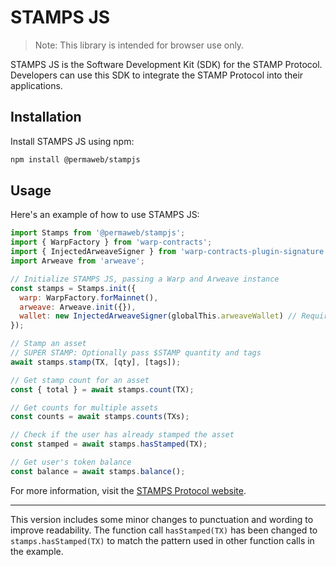 # STAMPS JS

> Note: This library is intended for browser use only.

STAMPS JS is the Software Development Kit (SDK) for the STAMP Protocol. Developers can use this SDK to integrate the STAMP Protocol into their applications.

## Installation

Install STAMPS JS using npm:

```sh
npm install @permaweb/stampjs
```

## Usage

Here's an example of how to use STAMPS JS:

```js
import Stamps from '@permaweb/stampjs';
import { WarpFactory } from 'warp-contracts';
import { InjectedArweaveSigner } from 'warp-contracts-plugin-signature';
import Arweave from 'arweave';

// Initialize STAMPS JS, passing a Warp and Arweave instance
const stamps = Stamps.init({
  warp: WarpFactory.forMainnet(), 
  arweave: Arweave.init({}),
  wallet: new InjectedArweaveSigner(globalThis.arweaveWallet) // Required if you are using Warp v1.4.11 or greater
});

// Stamp an asset
// SUPER STAMP: Optionally pass $STAMP quantity and tags
await stamps.stamp(TX, [qty], [tags]);

// Get stamp count for an asset
const { total } = await stamps.count(TX);

// Get counts for multiple assets
const counts = await stamps.counts(TXs);

// Check if the user has already stamped the asset
const stamped = await stamps.hasStamped(TX);

// Get user's token balance
const balance = await stamps.balance();
```

For more information, visit the [STAMPS Protocol website](https://stamps.g8way.io).

---

This version includes some minor changes to punctuation and wording to improve readability. The function call `hasStamped(TX)` has been changed to `stamps.hasStamped(TX)` to match the pattern used in other function calls in the example.